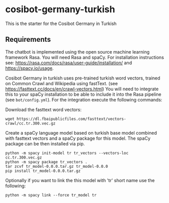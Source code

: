 # cosibot-germany-turkish

This is the starter for the  Cosibot Germany in Turkish


## Requirements

The chatbot is implemented using the open source machine learning framework Rasa.
You will need Rasa and spaCy. For installation instructions see:
https://rasa.com/docs/rasa/user-guide/installation/ and https://spacy.io/usage.

Cosibot Germany in turkish uses pre-trained turkish word vectors, trained on Common Crawl and Wikipedia using fastText. (see https://fasttext.cc/docs/en/crawl-vectors.html)
You will need to integrate this to your spaCy installation to be able to include it into the Rasa pipeline (see `bot/config.yml`).
For the integration execute the following commands:

Download the fasttext word vectors:

`wget https://dl.fbaipublicfiles.com/fasttext/vectors-crawl/cc.tr.300.vec.gz`

Create a spaCy language model based on turkish base model combined with fasttext vectors and a spaCy package for this model.
The spaCy package can be then installed via pip.

```
python -m spacy init-model tr tr_vectors --vectors-loc cc.tr.300.vec.gz
python -m spacy package tr_vectors .
tar zcvf tr_model-0.0.0.tar.gz tr_model-0.0.0
pip install tr_model-0.0.0.tar.gz
```

Optionally if you want to link the this model with 'tr' short name use the following:

`python -m spacy link --force tr_model tr`
